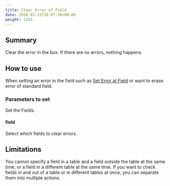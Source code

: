 ```yaml
---
title: Clear Error of Field
date: 2018-01-22T16:07:50+09:00
weight: 1255
---
```

## Summary

Clear the error in the box. If there are no errors, nothing happens.

## How to use

When setting an error in the field such as [Set Error at Field](../field_error) or want to erase error of standard field.

### Parameters to set

Set the Fields.

#### field

Select which fields to clear errors.

## Limitations

You cannot specify a field in a table and a field outside the table at the same time, or a field in a different table at the same time. If you want to check fields in and out of a table or in different tables at once, you can separate them into multiple actions.
